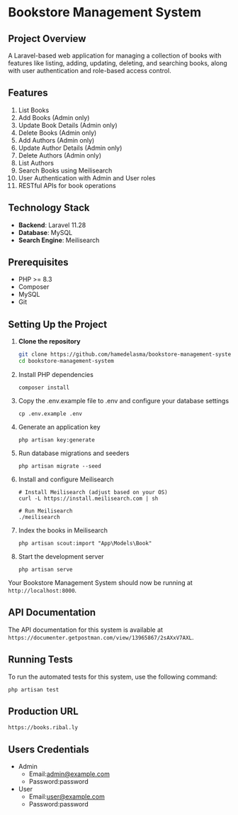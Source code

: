 # Bookstore Management System

## Project Overview

A Laravel-based web application for managing a collection of books with features like listing, adding, updating,
deleting, and searching books, along with user authentication and role-based access control.

## Features

1. List Books
2. Add Books (Admin only)
3. Update Book Details (Admin only)
4. Delete Books (Admin only)
5. Add Authors (Admin only)
6. Update Author Details (Admin only)
7. Delete Authors (Admin only)
8. List Authors
9. Search Books using Meilisearch
10. User Authentication with Admin and User roles
11. RESTful APIs for book operations

## Technology Stack

- **Backend**: Laravel 11.28
- **Database**: MySQL
- **Search Engine**: Meilisearch

## Prerequisites

- PHP >= 8.3
- Composer
- MySQL
- Git

## Setting Up the Project

1. **Clone the repository**
   ```sh
   git clone https://github.com/hamedelasma/bookstore-management-system.git
   cd bookstore-management-system
   ```

2. Install PHP dependencies
   ```
   composer install
   ```

3. Copy the .env.example file to .env and configure your database settings
   ```
   cp .env.example .env
   ```

4. Generate an application key

   ```
   php artisan key:generate
   ```

5. Run database migrations and seeders
   ```
   php artisan migrate --seed
   ```

6. Install and configure Meilisearch
   ```
   # Install Meilisearch (adjust based on your OS)
   curl -L https://install.meilisearch.com | sh

   # Run Meilisearch
   ./meilisearch
   ```

7. Index the books in Meilisearch
   ```
   php artisan scout:import "App\Models\Book"
   ```

8. Start the development server
   ```
   php artisan serve
   ```

Your Bookstore Management System should now be running at `http://localhost:8000`.

## API Documentation

The API documentation for this system is available at `https://documenter.getpostman.com/view/13965867/2sAXxV7AXL`.

## Running Tests

To run the automated tests for this system, use the following command:

```
php artisan test
```


## Production URL

```
https://books.ribal.ly
```

## Users Credentials

- Admin
  - Email:admin@example.com
  - Password:password
- User
  - Email:user@example.com
  - Password:password


